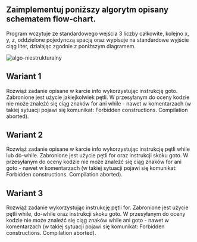 ## Zaimplementuj poniższy algorytm opisany schematem flow-chart.

Program wczytuje ze standardowego wejścia 3 liczby całkowite, kolejno x, y, z, oddzielone pojedynczą spacją oraz wypisuje na standardowe wyjście ciąg liter, działając zgodnie z poniższym diagramem.

![algo-niestrukturalny](https://user-images.githubusercontent.com/88510018/204128867-b967e35b-f2ca-4a77-a292-aa907f94c429.png)

## Wariant 1
Rozwiąż zadanie opisane w karcie info wykorzystując instrukcję goto.
Zabronione jest użycie jakiejkolwiek pętli. W przesyłanym do oceny kodzie nie może znaleźć się ciąg znaków for ani while - nawet w komentarzach (w takiej sytuacji pojawi się komunikat: Forbidden constructions. Compilation aborted).

## Wariant 2
Rozwiąż zadanie opisane w karcie info wykorzystując instrukcję pętli while lub do-while.
Zabronione jest użycie pętli for oraz instrukcji skoku goto. W przesyłanym do oceny kodzie nie może znaleźć się ciąg znaków for ani goto - nawet w komentarzach (w takiej sytuacji pojawi się komunikat: Forbidden constructions. Compilation aborted).

## Wariant 3
Rozwiąż zadanie wykorzystując instrukcję pętli for.
Zabronione jest użycie pętli while, do-while oraz instrukcji skoku goto. W przesyłanym do oceny kodzie nie może znaleźć się ciąg znaków while ani goto - nawet w komentarzach (w takiej sytuacji pojawi się komunikat: Forbidden constructions. Compilation aborted).

